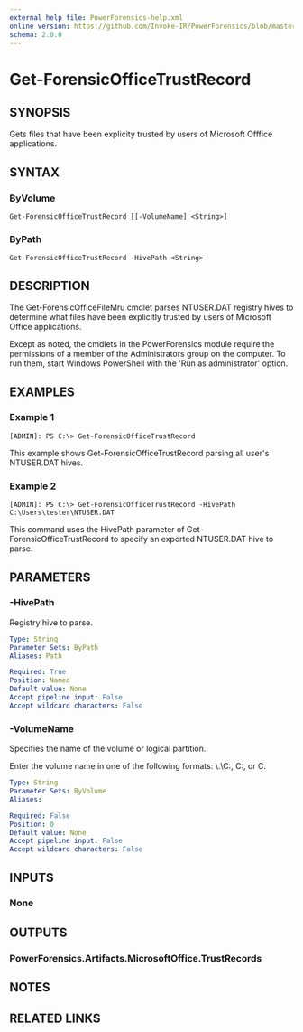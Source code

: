 ```yaml
---
external help file: PowerForensics-help.xml
online version: https://github.com/Invoke-IR/PowerForensics/blob/master/Modules/PowerForensics/docs/Get-ForensicOfficeTrustRecord.md
schema: 2.0.0
---
```


# Get-ForensicOfficeTrustRecord

## SYNOPSIS
Gets files that have been explicity trusted by users of Microsoft Offfice applications.

## SYNTAX

### ByVolume
```
Get-ForensicOfficeTrustRecord [[-VolumeName] <String>]
```

### ByPath
```
Get-ForensicOfficeTrustRecord -HivePath <String>
```

## DESCRIPTION
The Get-ForensicOfficeFileMru cmdlet parses NTUSER.DAT registry hives to determine what files have been explicitly trusted by users of Microsoft Office applications.

Except as noted, the cmdlets in the PowerForensics module require the permissions of a member of the Administrators group on the computer. To run them, start Windows PowerShell with the 'Run as administrator' option.

## EXAMPLES

### Example 1
```
[ADMIN]: PS C:\> Get-ForensicOfficeTrustRecord
```

This example shows Get-ForensicOfficeTrustRecord parsing all user's NTUSER.DAT hives.

### Example 2
```
[ADMIN]: PS C:\> Get-ForensicOfficeTrustRecord -HivePath C:\Users\tester\NTUSER.DAT
```

This command uses the HivePath parameter of Get-ForensicOfficeTrustRecord to specify an exported NTUSER.DAT hive to parse.

## PARAMETERS

### -HivePath
Registry hive to parse.

```yaml
Type: String
Parameter Sets: ByPath
Aliases: Path

Required: True
Position: Named
Default value: None
Accept pipeline input: False
Accept wildcard characters: False
```

### -VolumeName
Specifies the name of the volume or logical partition.

Enter the volume name in one of the following formats: \\.\C:, C:, or C.

```yaml
Type: String
Parameter Sets: ByVolume
Aliases: 

Required: False
Position: 0
Default value: None
Accept pipeline input: False
Accept wildcard characters: False
```

## INPUTS

### None


## OUTPUTS

### PowerForensics.Artifacts.MicrosoftOffice.TrustRecords

## NOTES

## RELATED LINKS

